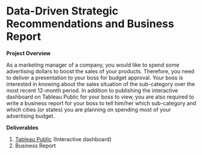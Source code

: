 # Data-Driven Strategic Recommendations and Business Report

**Project Overview**

As a marketing manager of a company, you would like to spend some advertising dollars to boost the sales of your products. Therefore, you need to deliver a presentation to your boss for budget approval. Your boss is interested in knowing about the sales situation of the sub-category over the most recent 12-month period. In addition to publishing the interactive dashboard on Tableau Public for your boss to view, you are also required to write a business report for your boss to tell him/her which sub-category and which cities (or states) you are planning on spending most of your advertising budget. 

**Deliverables**

1. [Tableau Public](https://public.tableau.com/app/profile/pimkarn.mekpruksawong/viz/AdvertisingBudgetAllocation/Adbudgetallocation) (Interactive dashboard)
2. Business Report
